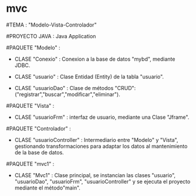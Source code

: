 # mvc

#TEMA :   "Modelo-Vista-Controlador"

#PROYECTO JAVA :   Java Application

#PAQUETE "Modelo" : 

  - CLASE "Conexio" :  Conexion a la base de datos "mybd", mediante JDBC.
  
  - CLASE "usuario" :  Clase Entidad (Entity) de la tabla "usuario".
  
  - CLASE "usuarioDao" :  Clase de métodos "CRUD": ("registrar","buscar","modificar","eliminar").
  
#PAQUETE "Vista" : 

  - CLASE "usuarioFrm" :  interfaz de usuario, mediante una Clase "Jframe".
  
#PAQUETE "Controlador" : 

  - CLASE "usuarioController" :   Intermediario entre "Modelo" y "Vista", gestionando transformaciones para adaptar los datos 
  al mantenimiento de la base de datos.
  
#PAQUETE "mvc1" : 
  
  - CLASE "Mvc1" :  Clase principal, se instancian las clases "usuario", "usuarioDao", "usuarioFrm", "usuarioController"
  y se ejecuta el proyecto mediante el método"main".

